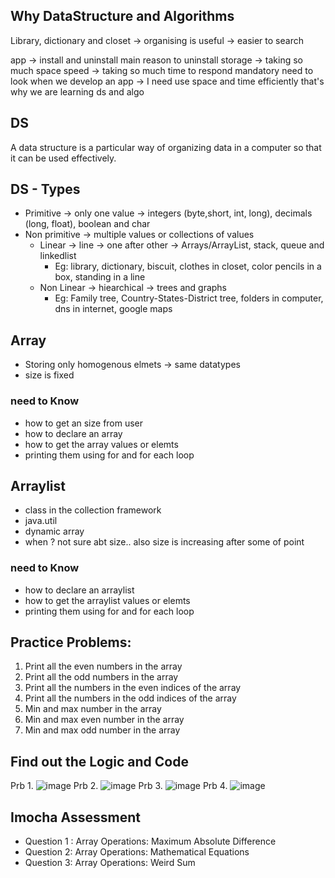 
## Why DataStructure and Algorithms
Library, dictionary and closet -> organising is useful -> easier to search

app -> install and uninstall
main reason to uninstall
	storage -> taking so much space
	speed -> taking so much time to respond
mandatory need to look when we develop an app -> I need use space and time efficiently
that's why we are learning ds and algo

## DS
A data structure is a particular way of organizing data in a computer so that it can be used effectively. 


## DS - Types
- Primitive -> only one value -> integers (byte,short, int, long), decimals (long, float), boolean and char
- Non primitive   -> multiple values or collections of values
	- Linear  -> line -> one after other -> Arrays/ArrayList, stack, queue and linkedlist
		- Eg: library, dictionary, biscuit, clothes in closet, color pencils in a box, standing in a line
	- Non Linear -> hiearchical -> trees and graphs
	 	-  Eg: Family tree, Country-States-District tree, folders in computer, dns in internet, google maps

## Array
- Storing only homogenous elmets -> same datatypes
- size is fixed

### need to Know
- how to get an size from user 
- how to declare an array
- how to get the array values or elemts
- printing them using for and for each loop

## Arraylist
- class in the collection framework
- java.util
- dynamic array
- when ? not sure abt size.. also size is increasing after some of point

### need to Know
- how to declare an arraylist
- how to get the arraylist values or elemts
- printing them using for and for each loop

## Practice Problems:

1. Print all the even numbers in the array
2. Print all the odd numbers in the array
3. Print all the numbers in the even indices of the array
4. Print all the numbers in the  odd indices of the array
5. Min and max number in the array
6. Min and max even number in the array
7. Min and max odd number in the array

## Find out the Logic and Code 

Prb 1. ![image](https://user-images.githubusercontent.com/70228962/169829305-7d54909b-d94b-417f-8a66-343753f0612a.png)
Prb 2. ![image](https://user-images.githubusercontent.com/70228962/169829454-2310d372-79fd-404b-b38a-51ceaeb33c72.png)
Prb 3. ![image](https://user-images.githubusercontent.com/70228962/169829567-4db19d43-4473-4bbf-8504-6f5fd748e6b3.png)
Prb 4. ![image](https://user-images.githubusercontent.com/70228962/169829663-6d2cc7eb-9ae8-4c68-ada8-ec3d16a9b9ee.png)

## Imocha Assessment

- Question 1 : Array Operations: Maximum Absolute Difference
- Question 2: Array Operations: Mathematical Equations
- Question 3: Array Operations: Weird Sum
